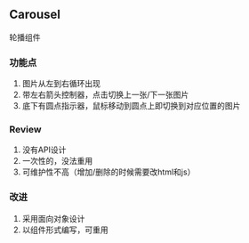 ## Carousel

轮播组件

### 功能点
1. 图片从左到右循环出现
2. 带左右箭头控制器，点击切换上一张/下一张图片
3. 底下有圆点指示器，鼠标移动到圆点上即切换到对应位置的图片

### Review
1. 没有API设计
2. 一次性的，没法重用
3. 可维护性不高（增加/删除的时候需要改html和js）

### 改进
1. 采用面向对象设计
2. 以组件形式编写，可重用
